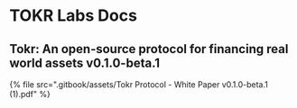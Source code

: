 # TOKR Labs Docs

## **Tokr: An open-source protocol for financing real world assets v0.1.0-beta.1**

{% file src=".gitbook/assets/Tokr Protocol - White Paper v0.1.0-beta.1 (1).pdf" %}
